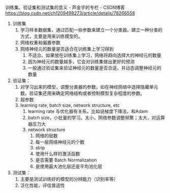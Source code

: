 训练集、验证集和测试集的意义 - 芦金宇的专栏 - CSDN博客 https://blog.csdn.net/ch1209498273/article/details/78266558

1. 训练集
    1. 学习样本数据集，通过匹配一些参数来建立一个分类器。建立一种分类的方式，主要是用来训练模型的。
    2. 网络权重和偏置参数
    3. 网络神经元的数量是否适合在训练集上学习得到
        1. 不适合。如果放在训练集上学习，网络将趋向选择大的神经元的数量
        2. 因为神经元的数量越多，它会对训练集做出更好的预测
        3. 一般通过验证集来验证神经元的数量是否合适，并动态调整神经元的数量
2. 验证集：
    1. 对学习出来的模型，调整分类器的参数，如在神经网络中选择隐藏单元数。验证集还用来确定网络结构或者控制模型复杂程度的参数。
    2. 超参数
    3. learning rate, batch size, network structure, etc
        1. learning rate 与优化器有关系，比如说梯度下降法，和Adam
        2. batch size，小批量的学习。太小，网络参数调整频繁；太大，对运算器压力大
        3. network structure 
            1. 网络的层数
            2. 每一层网络神经元的个数
            3. strip
            4. 使用什么样的激活函数
            5. 是否需要 Batch Normalization
            6. 是使用最大池化层还是平均池化层
3. 测试集：
    1. 主要是测试训练好的模型的分辨能力（识别率等）
    2. 泛化性能，评估普适性
